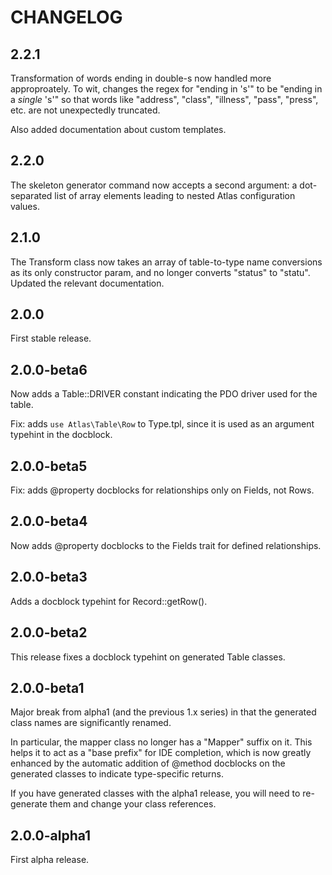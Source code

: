 # CHANGELOG

## 2.2.1

Transformation of words ending in double-s now handled more approproately. To
wit, changes the regex for "ending in 's'" to be "ending in a *single* 's'" so
that words like "address", "class", "illness", "pass", "press", etc. are not
unexpectedly truncated.

Also added documentation about custom templates.

## 2.2.0

The skeleton generator command now accepts a second argument: a dot-separated
list of array elements leading to nested Atlas configuration values.

## 2.1.0

The Transform class now takes an array of table-to-type name conversions as
its only constructor param, and no longer converts "status" to "statu". Updated
the relevant documentation.

## 2.0.0

First stable release.

## 2.0.0-beta6

Now adds a Table::DRIVER constant indicating the PDO driver used for the table.

Fix: adds `use Atlas\Table\Row` to Type.tpl, since it is used as an argument
typehint in the docblock.

## 2.0.0-beta5

Fix: adds @property docblocks for relationships only on Fields, not Rows.

## 2.0.0-beta4

Now adds @property docblocks to the Fields trait for defined relationships.

## 2.0.0-beta3

Adds a docblock typehint for Record::getRow().

## 2.0.0-beta2

This release fixes a docblock typehint on generated Table classes.

## 2.0.0-beta1

Major break from alpha1 (and the previous 1.x series) in that the generated
class names are significantly renamed.

In particular, the mapper class no longer has a "Mapper" suffix on it. This
helps it to act as a "base prefix" for IDE completion, which is now greatly
enhanced by the automatic addition of @method docblocks on the generated classes
to indicate type-specific returns.

If you have generated classes with the alpha1 release, you will need to re-
generate them and change your class references.

## 2.0.0-alpha1

First alpha release.

